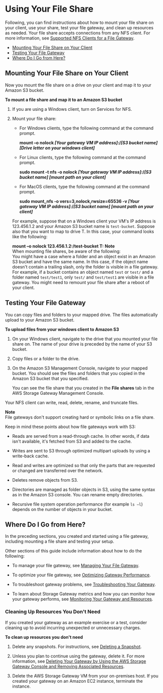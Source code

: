 # Using Your File Share<a name="getting-started-use-fileshare"></a>

Following, you can find instructions about how to mount your file share on your client, use your share, test your file gateway, and clean up resources as needed\. Your file share accepts connections from any NFS client\. For more information, see [Supported NFS Clients for a File Gateway](Requirements.md#requirements-nfs-clients)\.


+ [Mounting Your File Share on Your Client](#GettingStartedAccessFileShare)
+ [Testing Your File Gateway](#GettingStartedTestFileShare)
+ [Where Do I Go from Here?](#GettingStartedWhatsNextStep3File)

## Mounting Your File Share on Your Client<a name="GettingStartedAccessFileShare"></a>

Now you mount the file share on a drive on your client and map it to your Amazon S3 bucket\.

**To mount a file share and map it to an Amazon S3 bucket**

1. If you are using a Windows client, turn on Services for NFS\.

1. Mount your file share:

   + For Windows clients, type the following command at the command prompt\.

     **mount –o nolock *\[Your gateway VM IP address\]*:/*\[S3 bucket name\]* *\[Drive letter on your windows client\]***

   + For Linux clients, type the following command at the command prompt\.

     **sudo mount \-t nfs \-o nolock *\[Your gateway VM IP address\]*:/*\[S3 bucket name\]* *\[mount path on your client\]***

   + For MacOS clients, type the following command at the command prompt\.

     **sudo mount\_nfs \-o vers=3,nolock,rwsize=65536 \-v *\[Your gateway VM IP address\]*:/*\[S3 bucket name\]* *\[mount path on your client\]***

   For example, suppose that on a Windows client your VM's IP address is 123\.456\.1\.2 and your Amazon S3 bucket name is `test-bucket`\. Suppose also that you want to map to drive T\. In this case, your command looks like the following:

   **mount –o nolock 123\.456\.1\.2:/test\-bucket T:**
**Note**  
When mounting file shares, be aware of the following:  
You might have a case where a folder and an object exist in an Amazon S3 bucket and have the same name\. In this case, if the object name doesn't contain a trailing slash, only the folder is visible in a file gateway\. For example, if a bucket contains an object named `test` or `test/` and a folder named `test/test1`, only `test/` and `test/test1` are visible in a file gateway\.
You might need to remount your file share after a reboot of your client\.

## Testing Your File Gateway<a name="GettingStartedTestFileShare"></a>

 You can copy files and folders to your mapped drive\. The files automatically upload to your Amazon S3 bucket\.

**To upload files from your windows client to Amazon S3**

1. On your Windows client, navigate to the drive that you mounted your file share on\. The name of your drive is preceded by the name of your S3 bucket\.

1. Copy files or a folder to the drive\.

1. On the Amazon S3 Management Console, navigate to your mapped bucket\. You should see the files and folders that you copied in the Amazon S3 bucket that you specified\. 

   You can see the file share that you created in the **File shares** tab in the AWS Storage Gateway Management Console\.

Your NFS client can write, read, delete, rename, and truncate files\. 

**Note**  
File gateways don't support creating hard or symbolic links on a file share\.

Keep in mind these points about how file gateways work with S3:

+ Reads are served from a read\-through cache\. In other words, if data isn't available, it's fetched from S3 and added to the cache\. 

+ Writes are sent to S3 through optimized multipart uploads by using a write\-back cache\. 

+ Read and writes are optimized so that only the parts that are requested or changed are transferred over the network\. 

+ Deletes remove objects from S3\. 

+ Directories are managed as folder objects in S3, using the same syntax as in the Amazon S3 console\. You can rename empty directories\. 

+ Recursive file system operation performance \(for example `ls –l`\) depends on the number of objects in your bucket\. 

## Where Do I Go from Here?<a name="GettingStartedWhatsNextStep3File"></a>

In the preceding sections, you created and started using a file gateway, including mounting a file share and testing your setup\. 

Other sections of this guide include information about how to do the following:

+ To manage your file gateway, see [Managing Your File Gateway](managing-gateway-file.md)\.

+ To optimize your file gateway, see [Optimizing Gateway Performance](Optimizing-common.md)\.

+ To troubleshoot gateway problems, see [Troubleshooting Your Gateway](Troubleshooting-common.md)\.

+ To learn about Storage Gateway metrics and how you can monitor how your gateway performs, see [Monitoring Your Gateway and Resources](Main_monitoring-gateways-common.md)\.

### Cleaning Up Resources You Don't Need<a name="cleanup-file"></a>

If you created your gateway as an example exercise or a test, consider cleaning up to avoid incurring unexpected or unnecessary charges\. 

**To clean up resources you don't need**

1. Delete any snapshots\. For instructions, see [Deleting a Snapshot](managing-volumes.md#DeletingASnapshot)\.

1. Unless you plan to continue using the gateway, delete it\. For more information, see [Deleting Your Gateway by Using the AWS Storage Gateway Console and Removing Associated Resources](deleting-gateway-common.md)\.

1. Delete the AWS Storage Gateway VM from your on\-premises host\. If you created your gateway on an Amazon EC2 instance, terminate the instance\. 